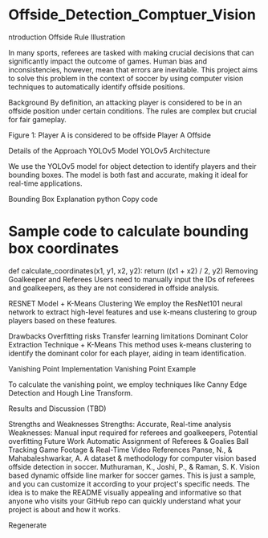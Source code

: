 # Offside_Detection_Comptuer_Vision
ntroduction
Offside Rule Illustration

In many sports, referees are tasked with making crucial decisions that can significantly impact the outcome of games. Human bias and inconsistencies, however, mean that errors are inevitable. This project aims to solve this problem in the context of soccer by using computer vision techniques to automatically identify offside positions.

Background
By definition, an attacking player is considered to be in an offside position under certain conditions. The rules are complex but crucial for fair gameplay.

Figure 1: Player A is considered to be offside
Player A Offside

Details of the Approach
YOLOv5 Model
YOLOv5 Architecture

We use the YOLOv5 model for object detection to identify players and their bounding boxes. The model is both fast and accurate, making it ideal for real-time applications.

Bounding Box Explanation
python
Copy code
# Sample code to calculate bounding box coordinates
def calculate_coordinates(x1, y1, x2, y2):
    return ((x1 + x2) / 2, y2)
Removing Goalkeeper and Referees
Users need to manually input the IDs of referees and goalkeepers, as they are not considered in offside analysis.

RESNET Model + K-Means Clustering
We employ the ResNet101 neural network to extract high-level features and use k-means clustering to group players based on these features.

Drawbacks
Overfitting risks
Transfer learning limitations
Dominant Color Extraction Technique + K-Means
This method uses k-means clustering to identify the dominant color for each player, aiding in team identification.

Vanishing Point Implementation
Vanishing Point Example

To calculate the vanishing point, we employ techniques like Canny Edge Detection and Hough Line Transform.

Results and Discussion
(TBD)

Strengths and Weaknesses
Strengths: Accurate, Real-time analysis
Weaknesses: Manual input required for referees and goalkeepers, Potential overfitting
Future Work
Automatic Assignment of Referees & Goalies
Ball Tracking
Game Footage & Real-Time Video
References
Panse, N., & Mahabaleshwarkar, A. A dataset & methodology for computer vision based offside detection in soccer.
Muthuraman, K., Joshi, P., & Raman, S. K. Vision based dynamic offside line marker for soccer games.
This is just a sample, and you can customize it according to your project's specific needs. The idea is to make the README visually appealing and informative so that anyone who visits your GitHub repo can quickly understand what your project is about and how it works.






Regenerate
